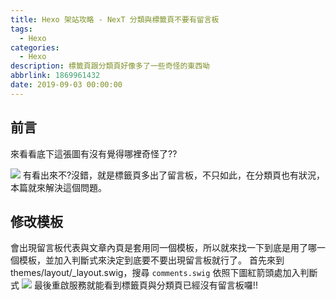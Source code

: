 ```yaml
---
title: Hexo 架站攻略 - NexT 分類與標籤頁不要有留言板
tags:
  - Hexo
categories:
  - Hexo
description: 標籤頁跟分類頁好像多了一些奇怪的東西呦
abbrlink: 1869961432
date: 2019-09-03 00:00:00
---
```


## 前言
來看看底下這張圖有沒有覺得哪裡奇怪了??
<!-- more -->
![](https://i.imgur.com/j6wj8bq.png)
有看出來不?沒錯，就是標籤頁多出了留言板，不只如此，在分類頁也有狀況，本篇就來解決這個問題。

## 修改模板
會出現留言板代表與文章內頁是套用同一個模板，所以就來找一下到底是用了哪一個模板，並加入判斷式來決定到底要不要出現留言板就行了。
首先來到 themes/layout/_layout.swig，搜尋 `comments.swig` 依照下圖紅箭頭處加入判斷式
![](https://i.imgur.com/CkhMfCH.png)
最後重啟服務就能看到標籤頁與分類頁已經沒有留言板囉!!

